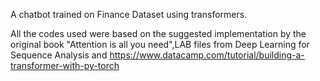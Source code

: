 A chatbot trained on Finance Dataset using transformers.

All the codes used were based on the suggested implementation by the original book "Attention is all you need",LAB files from Deep Learning for Sequence Analysis and https://www.datacamp.com/tutorial/building-a-transformer-with-py-torch



